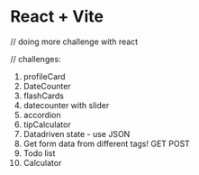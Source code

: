 # React + Vite

// doing more challenge with react

// challenges:

1. profileCard
2. DateCounter
3. flashCards
4. datecounter with slider
5. accordion
6. tipCalculator
7. Datadriven state - use JSON
8. Get form data from different tags! GET POST
9. Todo list
10. Calculator
